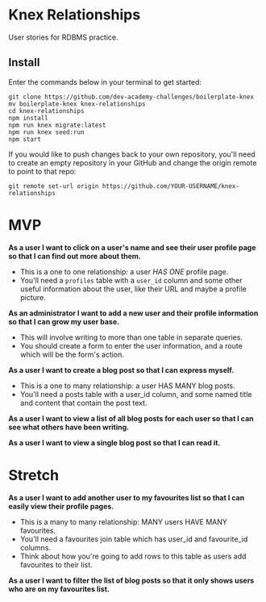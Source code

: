 # Knex Relationships

User stories for RDBMS practice.

## Install

Enter the commands below in your terminal to get started:
```
git clone https://github.com/dev-academy-challenges/boilerplate-knex
mv boilerplate-knex knex-relationships
cd knex-relationships
npm install
npm run knex migrate:latest
npm run knex seed:run
npm start
```

If you would like to push changes back to your own repository, you'll need to create an empty repository in your GitHub and change the origin remote to point to that repo:

```
git remote set-url origin https://github.com/YOUR-USERNAME/knex-relationships
```

# MVP

**As a user I want to click on a user's name and see their user profile page so that I can find out more about them.**

* This is a one to one relationship: a user _HAS ONE_ profile page.
* You'll need a `profiles` table with a `user_id` column and some other useful information about the user, like their URL and maybe a profile picture.

**As an administrator I want to add a new user and their profile information so that I can grow my user base.**

* This will involve writing to more than one table in separate queries.
* You should create a form to enter the user information, and a route which will be the form's action.

**As a user I want to create a blog post so that I can express myself.**

* This is a one to many relationship: a user HAS MANY blog posts.
* You'll need a posts table with a user_id column, and some named title and content that contain the post text.

**As a user I want to view a list of all blog posts for each user so that I can see what others have been writing.**

**As a user I want to view a single blog post so that I can read it.**

# Stretch

**As a user I want to add another user to my favourites list so that I can easily view their profile pages.**

* This is a many to many relationship: MANY users HAVE MANY favourites.
* You'll need a favourites join table which has user_id and favourite_id columns.
* Think about how you're going to add rows to this table as users add favourites to their list.

**As a user I want to filter the list of blog posts so that it only shows users who are on my favourites list.**
